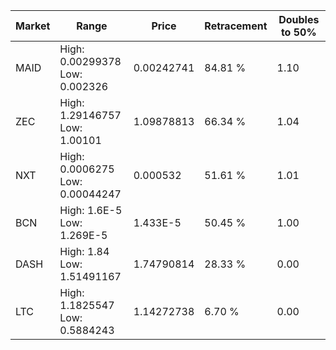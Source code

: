 | Market | Range | Price| Retracement | Doubles to 50% |
| --- | --- | --- | --- | --- |
| MAID | High: 0.00299378<br />Low: 0.002326 | 0.00242741 | 84.81 % | 1.10 |
| ZEC | High: 1.29146757<br />Low: 1.00101 | 1.09878813 | 66.34 % | 1.04 |
| NXT | High: 0.0006275<br />Low: 0.00044247 | 0.000532 | 51.61 % | 1.01 |
| BCN | High: 1.6E-5<br />Low: 1.269E-5 | 1.433E-5 | 50.45 % | 1.00 |
| DASH | High: 1.84<br />Low: 1.51491167 | 1.74790814 | 28.33 % | 0.00 |
| LTC | High: 1.1825547<br />Low: 0.5884243 | 1.14272738 | 6.70 % | 0.00 |
